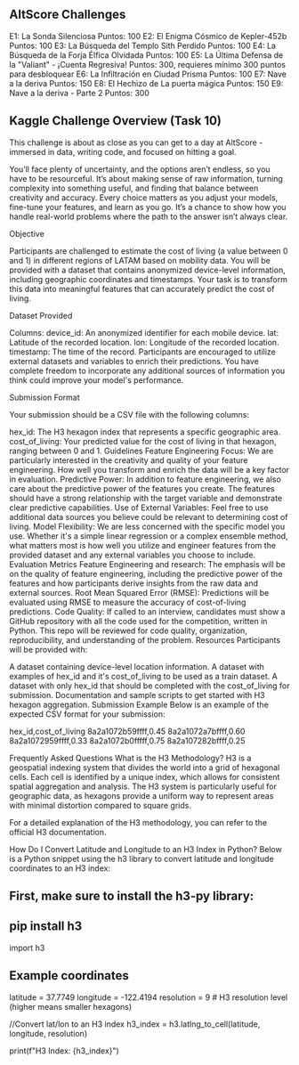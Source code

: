 ## AltScore Challenges

E1: La Sonda Silenciosa
Puntos: 100
E2: El Enigma Cósmico de Kepler-452b
Puntos: 100
E3: La Búsqueda del Templo Sith Perdido
Puntos: 100
E4: La Búsqueda de la Forja Élfica Olvidada
Puntos: 100
E5: La Última Defensa de la "Valiant" - ¡Cuenta Regresiva!
Puntos: 300, requieres mínimo 300 puntos para desbloquear
E6: La Infiltración en Ciudad Prisma
Puntos: 100
E7: Nave a la deriva
Puntos: 150
E8: El Hechizo de La puerta mágica
Puntos: 150
E9: Nave a la deriva - Parte 2
Puntos: 300


## Kaggle Challenge Overview (Task 10)

This challenge is about as close as you can get to a day at AltScore - immersed in data, writing code, and focused on hitting a goal.

You’ll face plenty of uncertainty, and the options aren’t endless, so you have to be resourceful. It’s about making sense of raw information, turning complexity into something useful, and finding that balance between creativity and accuracy. Every choice matters as you adjust your models, fine-tune your features, and learn as you go. It’s a chance to show how you handle real-world problems where the path to the answer isn’t always clear.

Objective

Participants are challenged to estimate the cost of living (a value between 0 and 1) in different regions of LATAM based on mobility data. You will be provided with a dataset that contains anonymized device-level information, including geographic coordinates and timestamps. Your task is to transform this data into meaningful features that can accurately predict the cost of living.

Dataset Provided

Columns:
device_id: An anonymized identifier for each mobile device.
lat: Latitude of the recorded location.
lon: Longitude of the recorded location.
timestamp: The time of the record.
Participants are encouraged to utilize external datasets and variables to enrich their predictions. You have complete freedom to incorporate any additional sources of information you think could improve your model's performance.

Submission Format

Your submission should be a CSV file with the following columns:

hex_id: The H3 hexagon index that represents a specific geographic area.
cost_of_living: Your predicted value for the cost of living in that hexagon, ranging between 0 and 1.
Guidelines
Feature Engineering Focus: We are particularly interested in the creativity and quality of your feature engineering. How well you transform and enrich the data will be a key factor in evaluation.
Predictive Power: In addition to feature engineering, we also care about the predictive power of the features you create. The features should have a strong relationship with the target variable and demonstrate clear predictive capabilities.
Use of External Variables: Feel free to use additional data sources you believe could be relevant to determining cost of living.
Model Flexibility: We are less concerned with the specific model you use. Whether it's a simple linear regression or a complex ensemble method, what matters most is how well you utilize and engineer features from the provided dataset and any external variables you choose to include.
Evaluation Metrics
Feature Engineering and research: The emphasis will be on the quality of feature engineering, including the predictive power of the features and how participants derive insights from the raw data and external sources.
Root Mean Squared Error (RMSE): Predictions will be evaluated using RMSE to measure the accuracy of cost-of-living predictions.
Code Quality: If called to an interview, candidates must show a GitHub repository with all the code used for the competition, written in Python. This repo will be reviewed for code quality, organization, reproducibility, and understanding of the problem.
Resources
Participants will be provided with:

A dataset containing device-level location information.
A dataset with examples of hex_id and it's cost_of_living to be used as a train dataset.
A dataset with only hex_id that should be completed with the cost_of_living for submission.
Documentation and sample scripts to get started with H3 hexagon aggregation.
Submission Example
Below is an example of the expected CSV format for your submission:

hex_id,cost_of_living
8a2a1072b59ffff,0.45
8a2a1072a7bffff,0.60
8a2a1072959ffff,0.33
8a2a1072b0fffff,0.75
8a2a107282bffff,0.25


Frequently Asked Questions
What is the H3 Methodology?
H3 is a geospatial indexing system that divides the world into a grid of hexagonal cells. Each cell is identified by a unique index, which allows for consistent spatial aggregation and analysis. The H3 system is particularly useful for geographic data, as hexagons provide a uniform way to represent areas with minimal distortion compared to square grids.

For a detailed explanation of the H3 methodology, you can refer to the official H3 documentation.

How Do I Convert Latitude and Longitude to an H3 Index in Python?
Below is a Python snippet using the h3 library to convert latitude and longitude coordinates to an H3 index:

## First, make sure to install the h3-py library:
## pip install h3


import h3

## Example coordinates
latitude = 37.7749 
longitude = -122.4194 
resolution = 9  # H3 resolution level (higher means smaller hexagons)

//Convert lat/lon to an H3 index
h3_index = h3.latlng_to_cell(latitude, longitude, resolution)

print(f"H3 Index: {h3_index}")
